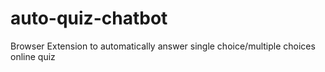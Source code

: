 # auto-quiz-chatbot
Browser Extension to automatically answer single choice/multiple choices online quiz
